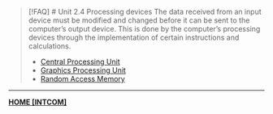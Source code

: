 >[!FAQ] # Unit 2.4 Processing devices
>The data received from an input device must be modified and changed before it can be sent to the computer’s output device. This is done by the computer’s processing devices through the implementation of certain instructions and calculations.
>- [Central Processing Unit](CPU.md)
>- [Graphics Processing Unit](GPU.md)
>- [Random Access Memory](RAM.md)

---
**[HOME [INTCOM]](INTCOM11#^MIDCH4)**